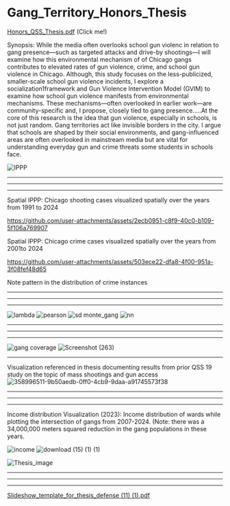 # Gang_Territory_Honors_Thesis

[Honors_QSS_Thesis.pdf](https://github.com/user-attachments/files/20658472/Honors_QSS_Thesis.pdf) (Click me!)

Synopsis: While the media often overlooks school gun violenc in relation to gang presence—such as targeted attacks and drive-by shootings—I will examine how this environmental mechanism of of Chicago gangs contributes to elevated rates of gun violence, crime, and school gun violence in Chicago. Although, this study focuses on the less-publicized, smaller-scale school gun violence
incidents, I explore a socialization1framework and Gun Violence Intervention Model (GVIM) to examine how school gun violence manifests
from environmental mechanisms. These mechanisms—often overlooked in earlier work—are
community-specific and, I propose, closely tied to gang presence.....At the core of this research is the idea that gun violence, especially in schools, is not just
random. Gang
territories act like invisible borders in the city. I argue that schools are shaped
by their social environments, and gang-influenced areas are often overlooked in mainstream media but are vital for
understanding everyday gun and crime threats some students in schools face.

![IPPP](https://github.com/user-attachments/assets/c08ad8a6-fcac-4246-9aa4-6e57febaf6cc)

---------------------------------------------------------------------------------------------------
---------------------------------------------------------------------------------------------------
---------------------------------------------------------------------------------------------------

Spatial IPPP: Chicago shooting cases visualized spatially over the years from 1991 to 2024

https://github.com/user-attachments/assets/2ecb0951-c8f9-40c0-b109-5f106a769907

Spatial IPPP: Chicago crime cases visualized spatially over the years from 2001to 2024

https://github.com/user-attachments/assets/503ece22-dfa8-4f00-951a-3f08fef48d65

Note pattern in the distribution of crime instances 

-----------------------------------------------------------------------------------------------
---------------------------------------------------------------------------------------------------
---------------------------------------------------------------------------------------------------

![lambda](https://github.com/user-attachments/assets/9b4e248e-b59e-47a9-ac8f-bfd81bcdf09b)
![pearson](https://github.com/user-attachments/assets/aa8aca50-4c5d-45ae-a291-4d3637aa5ef6)
![sd monte_gang](https://github.com/user-attachments/assets/8c8400cf-9c5e-47be-b66b-c34b41dceee4)
![nn](https://github.com/user-attachments/assets/d38bf4dc-2d23-4d78-9731-3ef709158c00)

---------------------------------------------------------------------------------------------------
---------------------------------------------------------------------------------------------------
---------------------------------------------------------------------------------------------------


![gang coverage](https://github.com/user-attachments/assets/5c90eb15-741f-40b9-bbf3-fc8294f5c6d7)
![Screenshot (263)](https://github.com/user-attachments/assets/ecf60506-f2ff-45ac-b408-13ed59495c4f)


-------------------------------------------------------------------------------------------------------
Visualization referenced in thesis documenting results from prior QSS 19 study on the topic of mass shootings and gun access
![358996511-9b50aedb-0ff0-4cb9-9daa-a91745573f38](https://github.com/user-attachments/assets/bc3e962d-bb44-4ce9-b4c7-050326617ee4)

---------------------------------------------------------------------------------------------------
---------------------------------------------------------------------------------------------------
---------------------------------------------------------------------------------------------------
Income distribution Visualization (2023):
Income distribution of wards
while plotting the intersection of
gangs from 2007-2024. (Note: there
was a 34,000,000 meters squared
reduction in the gang populations in
these years.

![income](https://github.com/user-attachments/assets/74a08d4a-a20e-4479-bb94-e013e9ea29bf)
![download (15) (1) (1)](https://github.com/user-attachments/assets/51259264-6b13-445f-b620-cfe954647bae)


![Thesis_image](https://github.com/user-attachments/assets/6ccc4610-ac3e-4e96-9002-30d77e9cfbd9)

---------------------------------------------------------------------------------------------------
---------------------------------------------------------------------------------------------------
---------------------------------------------------------------------------------------------------
[Slideshow_template_for_thesis_defense (11) (1).pdf](https://github.com/user-attachments/files/20658518/Slideshow_template_for_thesis_defense.11.1.pdf)
